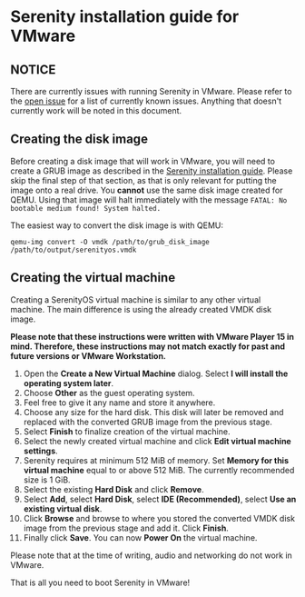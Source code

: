 # Serenity installation guide for VMware

## NOTICE
There are currently issues with running Serenity in VMware. Please refer to the [open issue](https://github.com/SerenityOS/serenity/issues/5716) for a list of currently known issues. Anything that doesn't currently work will be noted in this document.

## Creating the disk image
Before creating a disk image that will work in VMware, you will need to create a GRUB image as described in the [Serenity installation guide](BareMetalInstallation.md). Please skip the final step of that section, as that is only relevant for putting the image onto a real drive. You **cannot** use the same disk image created for QEMU. Using that image will halt immediately with the message ``FATAL: No bootable medium found! System halted.``

The easiest way to convert the disk image is with QEMU:

``
qemu-img convert -O vmdk /path/to/grub_disk_image /path/to/output/serenityos.vmdk
``

## Creating the virtual machine
Creating a SerenityOS virtual machine is similar to any other virtual machine. The main difference is using the already created VMDK disk image.

**Please note that these instructions were written with VMware Player 15 in mind. Therefore, these instructions may not match exactly for past and future versions or VMware Workstation.**

1. Open the **Create a New Virtual Machine** dialog. Select **I will install the operating system later**.
2. Choose **Other** as the guest operating system.
3. Feel free to give it any name and store it anywhere.
4. Choose any size for the hard disk. This disk will later be removed and replaced with the converted GRUB image from the previous stage.
5. Select **Finish** to finalize creation of the virtual machine.
6. Select the newly created virtual machine and click **Edit virtual machine settings**.
7. Serenity requires at minimum 512 MiB of memory. Set **Memory for this virtual machine** equal to or above 512 MiB. The currently recommended size is 1 GiB.
8. Select the existing **Hard Disk** and click **Remove**.
9. Select **Add**, select **Hard Disk**, select **IDE (Recommended)**, select **Use an existing virtual disk**.
10. Click **Browse** and browse to where you stored the converted VMDK disk image from the previous stage and add it. Click **Finish**.
11. Finally click **Save**. You can now **Power On** the virtual machine.

Please note that at the time of writing, audio and networking do not work in VMware.

That is all you need to boot Serenity in VMware!

